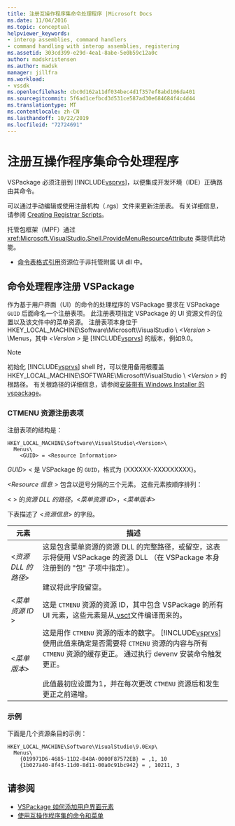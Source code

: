 ```yaml
---
title: 注册互操作程序集命令处理程序 |Microsoft Docs
ms.date: 11/04/2016
ms.topic: conceptual
helpviewer_keywords:
- interop assemblies, command handlers
- command handling with interop assemblies, registering
ms.assetid: 303cd399-e29d-4ea1-8abe-5e0b59c12a0c
author: madskristensen
ms.author: madsk
manager: jillfra
ms.workload:
- vssdk
ms.openlocfilehash: cbc0d162a11df034bec4d1f357ef8abd106da401
ms.sourcegitcommit: 5f6ad1cefbcd3d531ce587ad30e684684f4c4d44
ms.translationtype: MT
ms.contentlocale: zh-CN
ms.lasthandoff: 10/22/2019
ms.locfileid: "72724691"
---
```

# <a name="registering-interop-assembly-command-handlers"></a>注册互操作程序集命令处理程序
VSPackage 必须注册到 [!INCLUDE[vsprvs](../../code-quality/includes/vsprvs_md.md)]，以便集成开发环境（IDE）正确路由其命令。

 可以通过手动编辑或使用注册机构（.rgs）文件来更新注册表。 有关详细信息，请参阅 [Creating Registrar Scripts](/cpp/atl/creating-registrar-scripts)。

 托管包框架（MPF）通过 <xref:Microsoft.VisualStudio.Shell.ProvideMenuResourceAttribute> 类提供此功能。

- [命令表格式引用](https://msdn.microsoft.com/library/09e9c6ef-9863-48de-9483-d45b7b7c798f)资源位于非托管附属 UI dll 中。

## <a name="command-handler-registration-of-a-vspackage"></a>命令处理程序注册 VSPackage
 作为基于用户界面（UI）的命令的处理程序的 VSPackage 要求在 VSPackage `GUID` 后面命名一个注册表项。 此注册表项指定 VSPackage 的 UI 资源文件的位置以及该文件中的菜单资源。 注册表项本身位于 HKEY_LOCAL_MACHINE\Software\Microsoft\VisualStudio \\ *\<Version >* \Menus，其中 *\<Version >* 是 [!INCLUDE[vsprvs](../../code-quality/includes/vsprvs_md.md)] 的版本，例如9.0。

> [!NOTE]
> 初始化 [!INCLUDE[vsprvs](../../code-quality/includes/vsprvs_md.md)] shell 时，可以使用备用根覆盖 HKEY_LOCAL_MACHINE\SOFTWARE\Microsoft\VisualStudio \\ *\<Version >* 的根路径。 有关根路径的详细信息，请参阅[安装带有 Windows Installer 的 vspackage](../../extensibility/internals/installing-vspackages-with-windows-installer.md)。

### <a name="the-ctmenu-resource-registry-entry"></a>CTMENU 资源注册表项
 注册表项的结构是：

```
HKEY_LOCAL_MACHINE\Software\VisualStudio\<Version>\
  Menus\
    <GUID> = <Resource Information>
```

 *GUID*> \< 是 VSPackage 的 `GUID`，格式为 {XXXXXX-XXXXXXXXX}。

 *\<Resource 信息 >* 包含以逗号分隔的三个元素。 这些元素按顺序排列：

 \< > 的*资源 DLL 的路径*，\<*菜单资源 ID*>，\<*菜单版本*>

 下表描述了 \<*资源信息*> 的字段。

| 元素 | 描述 |
|---------------------------| - |
| \<*资源 DLL 的路径*> | 这是包含菜单资源的资源 DLL 的完整路径，或留空，这表示将使用 VSPackage 的资源 DLL （在 VSPackage 本身注册到的 "包" 子项中指定）。<br /><br /> 建议将此字段留空。 |
| \<*菜单资源 ID* > | 这是 `CTMENU` 资源的资源 ID，其中包含 VSPackage 的所有 UI 元素，这些元素是从[.vsct](../../extensibility/internals/visual-studio-command-table-dot-vsct-files.md)文件编译而来的。 |
| \<*菜单版本*> | 这是用作 `CTMENU` 资源的版本的数字。 [!INCLUDE[vsprvs](../../code-quality/includes/vsprvs_md.md)] 使用此值来确定是否需要将 `CTMENU` 资源的内容与所有 `CTMENU` 资源的缓存更正。 通过执行 devenv 安装命令触发更正。<br /><br /> 此值最初应设置为1，并在每次更改 `CTMENU` 资源后和发生更正之前递增。 |

### <a name="example"></a>示例
 下面是几个资源条目的示例：

```
HKEY_LOCAL_MACHINE\Software\VisualStudio\9.0Exp\
  Menus\
    {019971D6-4685-11D2-B48A-0000F87572EB} = ,1, 10
    {1b027a40-8f43-11d0-8d11-00a0c91bc942} = , 10211, 3
```

## <a name="see-also"></a>请参阅
- [VSPackage 如何添加用户界面元素](../../extensibility/internals/how-vspackages-add-user-interface-elements.md)
- [使用互操作程序集的命令和菜单](../../extensibility/internals/commands-and-menus-that-use-interop-assemblies.md)